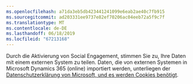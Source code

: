 ```yaml
---
ms.openlocfilehash: a71da3eb5db423441241099e6eab2ae40c7fb915
ms.sourcegitcommit: ad203331ee9737e82ef70206ac04eeb72a5f9c7f
ms.translationtype: MT
ms.contentlocale: de-DE
ms.lasthandoff: 06/18/2019
ms.locfileid: "67213168"
---
```

Durch die Aktivierung von Social Engagement, stimmen Sie zu, Ihre Daten mit einem externen System zu teilen. Daten, die von externen Systemen in Microsoft Dynamics 365 (online) importiert werden, unterliegen der [Datenschutzerklärung von Microsoft, und es werden Cookies benötigt](http://go.microsoft.com/fwlink/p/?LinkID=521839).